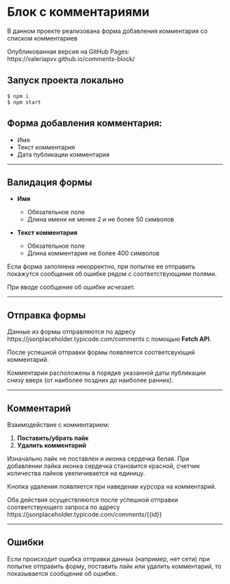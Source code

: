 # Блок с комментариями
<p>В данном проекте реализована форма добавления комментария со списком комментариев</p>
<p>Опубликованная версия на GitHub Pages: https://valeriapvv.github.io/comments-block/ </p>

## Запуск проекта локально

```
$ npm i
$ npm start
```

## Форма добавления комментария:
  + Имя
  + Текст комментария
  + Дата публикации комментария
  
****

## Валидация формы
* **Имя**
  + Обязательное поле
  + Длина имени не менее 2 и не более 50 символов
 
* **Текст комментария**
  + Обязательное поле
  + Длина комментария не более 400 символов
  
<p>Если форма заполнена некорректно, при попытке ее отправить покажутся сообщения об ошибке рядом с соответствующими полями.</p>
<p>При вводе сообщение об ошибке исчезает.</p>

****

## Отправка формы
<p>Данные из формы отправляются по адресу https://jsonplaceholder.typicode.com/comments с помощью <b>Fetch API</b>.</p>
<p>После успешной отправки формы появляется соответсвующий комментарий.</p>
<p>Комментарии расположены в порядке указанной даты публикации снизу вверх (от наиболее поздних до наиболее ранних). </p>

****

## Комментарий
Взаимодействие с комментарием:
  1. **Поставить/убрать лайк**
  2. **Удалить комментарий**

<p>Изначально лайк не поставлен и иконка сердечка белая. При добавлении лайка иконка сердечка становится красной, счетчик количества лайков увеличивается на единицу.</p>
<p>Кнопка удаления появляется при наведении курсора на комментарий.</p>
<p>Оба действия осуществляются после успешной отправки соответствующего запроса по адресу https://jsonplaceholder.typicode.com/comments/{{id}}</p>

****

## Ошибки
<p>Если происходит ошибка отправки данных (например, нет сети) при попытке отправить форму, поставить лайк или удалить комментарий,
то показывается сообщение об ошибке.</p>
  
